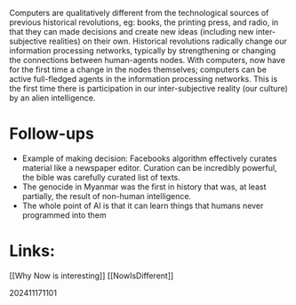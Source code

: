 Computers are qualitatively different from the technological sources of previous historical revolutions, eg: books, the printing press, and radio,  in that they can made decisions and create new ideas (including new inter-subjective realities) on their own.  Historical revolutions radically change our information processing networks, typically by strengthening or changing the connections between human-agents nodes.  With computers, now have for the first time a change in the nodes themselves; computers can be active full-fledged agents in the information processing networks. This is the first time there is participation in our inter-subjective reality (our culture) by an alien intelligence.


# Follow-ups

- Example of making decision: Facebooks algorithm effectively curates material like a newspaper editor.  Curation can be incredibly powerful, the bible was carefully curated list of texts. 
- The genocide in Myanmar was the first in history that was, at least partially, the result of non-human intelligence.
- The whole point of AI is that it can learn things that humans never programmed into them

# Links: 
[[Why Now is interesting]]
[[NowIsDifferent]]


202411171101
